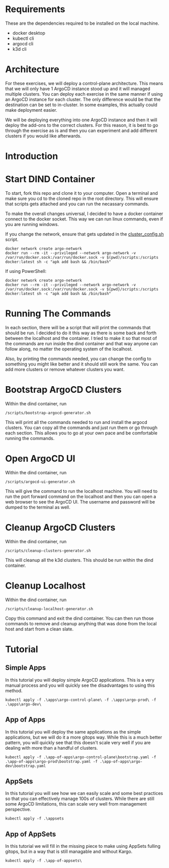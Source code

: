 # Requirements

These are the dependencies required to be installed on the local machine.

- docker desktop
- kubectl cli
- argocd cli
- k3d cli

# Architecture

For these exercises, we will deploy a control-plane architecture. This means that we will only have 1 ArgoCD instance stood up and it will managed multiple clusters. You can deploy each exercise in the same manner if using an ArgoCD instance for each cluster. The only difference would be that the destination can be set to in-cluster. In some examples, this actually could make deployment easier.

We will be deploying everything into one ArgoCD instance and then it will deploy the add-ons to the correct clusters. For this reason, it is best to go through the exercise as is and then you can experiment and add different clusters if you would like afterwards.

# Introduction


# Start DIND Container

To start, fork this repo and clone it to your computer. Open a terminal and make sure you cd to the cloned repo in the root directory. This will ensure that scripts gets attached and you can run the necassary commands.

To make the overall changes universal, I decided to have a docker container connect to the docker socket. This way we can run linux commands, even if you are running windows.

If you change the network, ensure that gets updated in the [cluster_config.sh](./scripts/cluster_config.sh) script.

```shell
docker network create argo-network
docker run --rm -it --privileged --network argo-network -v /var/run/docker.sock:/var/run/docker.sock -v $(pwd)/scripts:/scripts docker:latest sh -c "apk add bash && /bin/bash"
```

If using PowerShell:

```shell
docker network create argo-network
docker run --rm -it --privileged --network argo-network -v /var/run/docker.sock:/var/run/docker.sock -v ${pwd}/scripts:/scripts docker:latest sh -c "apk add bash && /bin/bash"
```

# Running The Commands

In each section, there will be a script that will print the commands that should be run. I decided to do it this way as there is some back and forth between the localhost and the container. I tried to make it so that most of the commands are run inside the dind container and that way anyone can follow along, no matter the operating system of the localhost.

Also, by printing the commands needed, you can change the config to something you might like better and it should still work the same. You can add more clusters or remove whatever clusters you want.

# Bootstrap ArgoCD Clusters

Within the dind container, run

```shell
/scripts/bootstrap-argocd-generator.sh
```

This will print all the commands needed to run and install the argocd clusters. You can copy all the commands and just run them or go through each section. This allows you to go at your own pace and be comfortable running the commands.

# Open ArgoCD UI

Within the dind container, run

```shell
/scripts/argocd-ui-generator.sh
```

This will give the command to run the localhost machine. You will need to run the port forward command on the localhost and then you can open a web browser to see the ArgoCD UI. The username and password will be dumped to the terminal as well.

# Cleanup ArgoCD Clusters

Within the dind container, run

```shell
/scripts/cleanup-clusters-generator.sh
```

This will cleanup all the k3d clusters. This should be run within the dind container.

# Cleanup Localhost

Within the dind container, run

```shell
/scripts/cleanup-localhost-generator.sh
```

Copy this command and exit the dind container. You can then run those commands to remove and cleanup anything that was done from the local host and start from a clean slate.

# Tutorial

## Simple Apps

In this tutorial you will deploy simple ArgoCD applications. This is a very manual process and you will quickly see the disadvantages to using this method.

```shell
kubectl apply -f .\apps\argo-control-plane\ -f .\apps\argo-prod\ -f .\apps\argo-dev\
```

## App of Apps

In this tutorial you will deploy the same applications as the simple applications, but we will do it a more gitops way. While this is a much better pattern, you will quickly see that this doesn't scale very well if you are dealing with more than a handful of clusters.

```shell
kubectl apply -f .\app-of-apps\argo-control-plane\bootstrap.yaml -f .\app-of-apps\argo-prod\bootstrap.yaml -f .\app-of-apps\argo-dev\bootstrap.yaml
```

## AppSets

In this tutorial you will see how we can easily scale and some best practices so that you can effectively manage 100s of clusters. While there are still some ArgoCD limitations, this can scale very well from management perspective.

```shell
kubectl apply -f .\appsets
```

## App of AppSets

In this tutorial we will fill in the missing piece to make using AppSets fulling gitops, but in a way that is still managable and without Kargo.

```shell
kubectl apply -f .\app-of-appsets\
```
